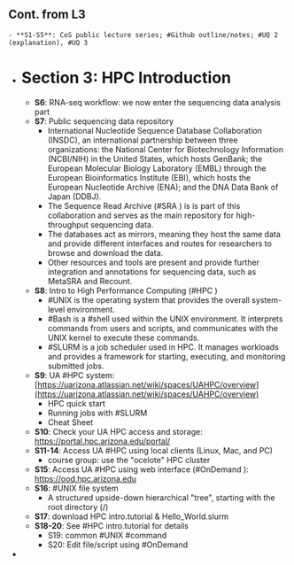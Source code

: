 ## Cont. from L3
	- **S1-S5**: CoS public lecture series; #Github outline/notes; #UQ 2 (explanation), #UQ 3
- # Section 3: HPC Introduction
	- **S6**: RNA-seq workflow: we now enter the sequencing data analysis part
	- **S7**: Public sequencing data repository
		- International Nucleotide Sequence Database Collaboration (INSDC), an international partnership between three organizations: the National Center for Biotechnology Information (NCBI/NIH) in the United States, which hosts GenBank; the European Molecular Biology Laboratory (EMBL) through the European Bioinformatics Institute (EBI), which hosts the European Nucleotide Archive (ENA); and the DNA Data Bank of Japan (DDBJ).
		- The Sequence Read Archive (#SRA ) is is part of this collaboration and serves as the main repository for high-throughput sequencing data.
		- The databases act as mirrors, meaning they host the same data and provide different interfaces and routes for researchers to browse and download the data.
		- Other resources and tools are present and provide further integration and annotations for sequencing data, such as MetaSRA and Recount.
	- **S8**: Intro to High Performance Computing (#HPC )
		- #UNIX is the operating system that provides the overall system-level environment.
		- #Bash is a #shell used within the UNIX environment. It interprets commands from users and scripts, and communicates with the UNIX kernel to execute these commands.
		- #SLURM is a job scheduler used in HPC. It manages workloads and provides a framework for starting, executing, and monitoring submitted jobs.
	- **S9**: UA #HPC system: [https://uarizona.atlassian.net/wiki/spaces/UAHPC/overview](https://uarizona.atlassian.net/wiki/spaces/UAHPC/overview)
		- HPC quick start
		- Running jobs with #SLURM
		- Cheat Sheet
	- **S10**: Check your UA HPC access and storage: https://portal.hpc.arizona.edu/portal/
	- **S11-14**: Access UA #HPC using local clients (Linux, Mac, and PC)
		- course group: use the "ocelote" HPC cluster
	- **S15**: Access UA #HPC using web interface (#OnDemand ): https://ood.hpc.arizona.edu
	- **S16**: #UNIX file system
		- A structured upside-down hierarchical "tree", starting with the root directory (/)
	- **S17**:  download HPC intro.tutorial & Hello_World.slurm
	- **S18-20**: See #HPC intro.tutorial for details
		- S19: common #UNIX #command
		- S20: Edit file/script using #OnDemand
-